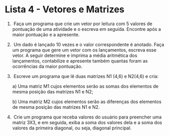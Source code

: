 # Lista 4 - Vetores e Matrizes

1. ​	Faça um programa que crie um vetor por leitura com 5 valores de pontuação de uma atividade e o escreva em seguida. Encontre após a maior pontuação e a apresente.  

2. ​	Um dado é lançado 10 vezes e o valor correspondente é anotado. Faça um programa que gere um vetor com os lançamentos, escreva esse vetor. A seguir determine e imprima a média aritmética dos lançamentos, contabilize e apresente também quantas foram as ocorrências da maior pontuação.

3. ​	Escreve um programa que lê duas matrizes N1 (4,6) e N2(4,6) e cria:

   a) Uma matriz M1 cujos elementos serão as somas dos elementos de mesma posição das matrizes N1 e N2;

   b) Uma matriz M2 cujos elementos serão as diferenças dos elementos de mesma posição das matrizes N1 e N2.

4. ​	Crie um programa que receba valores do usuário para preencher uma matriz 3X3, e em seguida, exiba a soma dos valores dela e a soma dos valores da primeira diagonal, ou seja, diagonal principal.